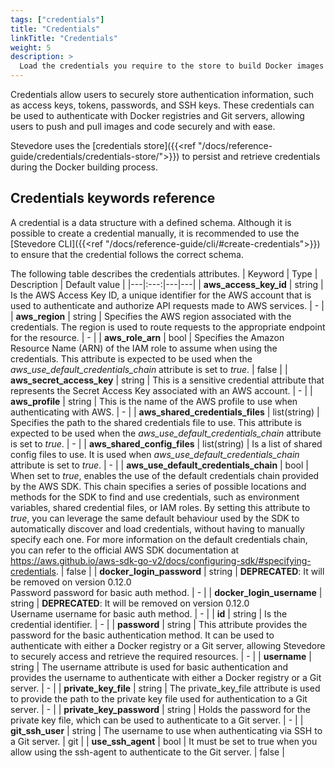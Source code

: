 ```yaml
---
tags: ["credentials"]
title: "Credentials"
linkTitle: "Credentials"
weight: 5
description: >
  Load the credentials you require to the store to build Docker images
---
```


Credentials allow users to securely store authentication information, such as access keys, tokens, passwords, and SSH keys. These credentials can be used to authenticate with Docker registries and Git servers, allowing users to push and pull images and code securely and with ease.

Stevedore uses the [credentials store]({{<ref "/docs/reference-guide/credentials/credentials-store/">}}) to persist and retrieve credentials during the Docker building process.

## Credentials keywords reference
A credential is a data structure with a defined schema.
Although it is possible to create a credential manually, it is recommended to use the [Stevedore CLI]({{<ref "/docs/reference-guide/cli/#create-credentials">}}) to ensure that the credential follows the correct schema.

The following table describes the credentials attributes.
| Keyword | Type | Description | Default value |
|---|:---:|---|---|
| **aws_access_key_id** | string | Is the AWS Access Key ID, a unique identifier for the AWS account that is used to authenticate and authorize API requests made to AWS services. | - |
| **aws_region** | string |  Specifies the AWS region associated with the credentials. The region is used to route requests to the appropriate endpoint for the resource. | - |
| **aws_role_arn** | bool | Specifies the Amazon Resource Name (ARN) of the IAM role to assume when using the credentials. This attribute is expected to be used when the _aws_use_default_credentials_chain_ attribute is set to _true_. | false |
| **aws_secret_access_key** | string | This is a sensitive credential attribute that represents the Secret Access Key associated with an AWS account. | - |
| **aws_profile** | string | This is the name of the AWS profile to use when authenticating with AWS. | - |
| **aws_shared_credentials_files** | list(string) | Specifies the path to the shared credentials file to use. This attribute is expected to be used when the _aws_use_default_credentials_chain_ attribute is set to _true_. | - |
| **aws_shared_config_files** | list(string) | Is a list of shared config files to use. It is used when _aws_use_default_credentials_chain_ attribute is set to _true_. | - |
| **aws_use_default_credentials_chain** | bool | When set to _true_, enables the use of the default credentials chain provided by the AWS SDK. This chain specifies a series of possible locations and methods for the SDK to find and use credentials, such as environment variables, shared credential files, or IAM roles. By setting this attribute to _true_, you can leverage the same default behaviour used by the SDK to automatically discover and load credentials, without having to manually specify each one. For more information on the default credentials chain, you can refer to the official AWS SDK documentation at https://aws.github.io/aws-sdk-go-v2/docs/configuring-sdk/#specifying-credentials. | false |
| **docker_login_password** | string | **DEPRECATED**: It will be removed on version 0.12.0<br>Password password for basic auth method. | - |
| **docker_login_username** | string | **DEPRECATED**: It will be removed on version 0.12.0<br>Username username for basic auth method. | - |
| **id** | string | Is the credential identifier. | - |
| **password** | string | This attribute provides the password for the basic authentication method. It can be used to authenticate with either a Docker registry or a Git server, allowing Stevedore to securely access and retrieve the required resources. | - |
| **username** | string | The username attribute is used for basic authentication and provides the username to authenticate with either a Docker registry or a Git server. | - |
| **private_key_file** | string | The private_key_file attribute is used to provide the path to the private key file used for authentication to a Git server. | - |
| **private_key_password** | string | Holds the password for the private key file, which can be used to authenticate to a Git server. | - |
| **git_ssh_user** | string | The username to use when authenticating via SSH to a Git server. | git |
| **use_ssh_agent** | bool | It must be set to true when you allow using the ssh-agent to authenticate to the Git server. | false |
